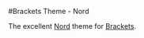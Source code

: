 #Brackets Theme - Nord

The excellent [Nord](https://github.com/arcticicestudio/nord) theme for [Brackets](http://brackets.io/).

